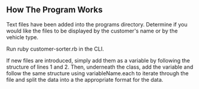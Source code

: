 ## How The Program Works

Text files have been added into the programs directory. Determine if you would like the files to be displayed by the customer's name or by the vehicle type.

Run ruby customer-sorter.rb in the CLI.

If new files are introduced, simply add them as a variable by following the structure of lines 1 and 2. Then, underneath the class, add the variable and follow the same structure using variableName.each to iterate through the file and split the data into a the appropriate format for the data.
